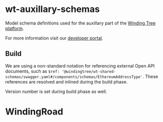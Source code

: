 # wt-auxillary-schemas
Model schema definitions used for the auxillary part of the
[Winding Tree platform](https://windingtree.com/).

For more information visit our [developer portal](https://developers.windingtree.com/).

## Build

We are using a non-standard notation for referencing external Open API documents,
such as `$ref: '@windingtree/wt-shared-schemas/swagger.yaml#/components/schemas/EthereumAddressType'`.
These references are resolved and inlined during the build phase.

Version number is set during build phase as well.
# WindingRoad
